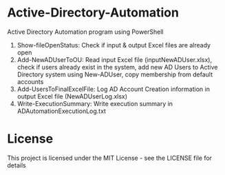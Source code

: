 # Active-Directory-Automation
Active Directory Automation program using PowerShell

1. Show-fileOpenStatus: Check if input & output Excel files are already open
2. Add-NewADUserToOU: Read input Excel file (inputNewADUser.xlsx), check if users already exist in the system, add new AD Users to Active Directory system using New-ADUser, copy membership from default accounts
3. Add-UsersToFinalExcelFile: Log AD Account Creation information in output Excel file (NewADUserLog.xlsx)
4. Write-ExecutionSummary: Write execution summary in ADAutomationExecutionLog.txt

# License
This project is licensed under the MIT License - see the LICENSE file for details
